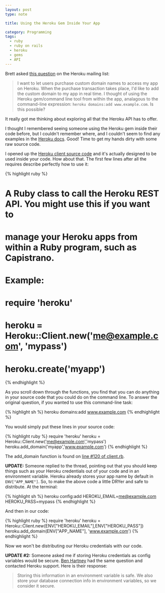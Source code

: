 ```yaml
---
layout: post
type: note

title: Using the Heroku Gem Inside Your App

category: Programming
tags:
  - ruby
  - ruby on rails
  - heroku
  - gems
  - API
---
```

Brett asked [this question][q] on the Heroku mailing list:

  [q]: http://groups.google.com/group/heroku/t/1b012e631dd80e64

  > I want to let users purchase custom domain names to access my app on
  Heroku. When the purchase transaction takes place, I'd like to add the
  custom domain to my app in real time. I thought of using the Heroku
  gem/command line tool from within the app, analagous to the
  command-line expression: `heroku domains:add www.example.com`. Is this
  possible?

It really got me thinking about exploring all that the Heroku API has to
offer.

I thought I remembered seeing someone using the Heroku gem inside their
code before, but I couldn't remember where, and I couldn't seem to find
any examples in the [Heroku docs][docs]. Good! Time to get my hands
dirty with some raw source code.

  [docs]: http://docs.heroku.com

I opened up the [Heroku client source code][client.rb] and it's actually
designed to be used inside your code. How about that. The first few
lines after all the requires describe perfectly how to use it:

{% highlight ruby %}
# A Ruby class to call the Heroku REST API.  You might use this if you want to
# manage your Heroku apps from within a Ruby program, such as Capistrano.
#
# Example:
#
#   require 'heroku'
#   heroku = Heroku::Client.new('me@example.com', 'mypass')
#   heroku.create('myapp')
{% endhighlight %}

 [client.rb]: http://github.com/heroku/heroku/blob/master/lib/heroku/client.rb

As you scroll down through the functions, you find that you can do anything in
your source code that you could do on the command line. To answer the original
question, if you wanted to use this command-line task:

{% highlight sh %}
heroku domains:add www.example.com
{% endhighlight %}

You would simply put these lines in your source code:

{% highlight ruby %}
require 'heroku'
heroku = Heroku::Client.new('me@example.com','mypass')
heroku.add_domain('myapp','www.example.com')
{% endhighlight %}

The add_domain function is found on [line #120 of client.rb][add_domain].

  [add_domain]: http://github.com/heroku/heroku/blob/master/lib/heroku/client.rb#L120

**UPDATE:** Someone replied to the thread, pointing out that you should
keep things such as your Heroku credentials out of your code and in an
environment variable. Heroku already stores your app name by default in
`ENV["APP_NAME"]`. So, to make the above code a little DRYer and safe to
distribute. At the terminal:

{% highlight sh %}
heroku config:add HEROKU_EMAIL=me@example.com HEROKU_PASS=mypass
{% endhighlight %}

And then in our code:

{% highlight ruby %}
require 'heroku'
heroku = Heroku::Client.new(ENV["HEROKU_EMAIL"],ENV["HEROKU_PASS"])
heroku.add_domain(ENV["APP_NAME"], 'www.example.com')
{% endhighlight %}

Now we won't be distributing our Heroku credentials with our code.

**UPDATE #2:** Someone asked me if storing Heroku credentials as config
variables would be secure. <a href="http://twitter.com/benhartney">Ben
Hartney</a> had the same question and contacted Heroku support. Here is
their response:

  > Storing this information in an environment variable is safe. We also
  store your database connection info in environment variables, so we
  consider it secure.
